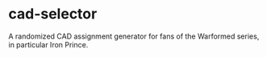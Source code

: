 # cad-selector
A randomized CAD assignment generator for fans of the Warformed series, in particular Iron Prince.
